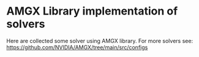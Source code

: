 # AMGX Library implementation of solvers

Here are collected some solver using AMGX library.
For more solvers see: https://github.com/NVIDIA/AMGX/tree/main/src/configs